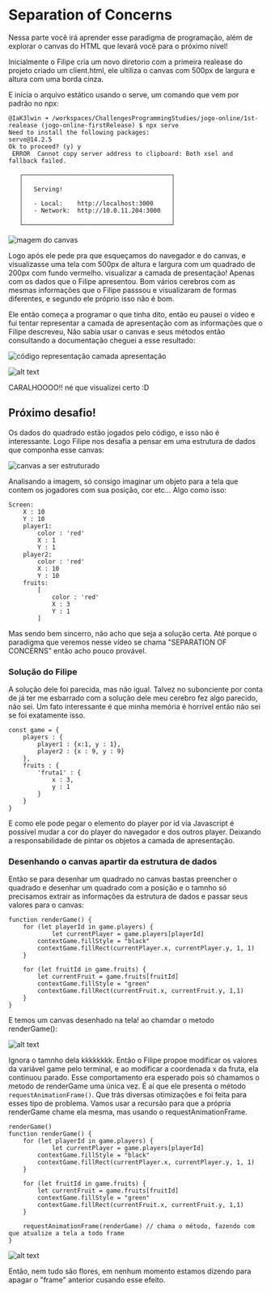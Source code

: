 # Separation of Concerns

  Nessa parte você irá aprender esse paradigma de programação, além de explorar o canvas do HTML
que levará você para o próximo nível!

Inicialmente o Filipe cria um novo diretorio com a primeira realease do projeto criado um client.html, ele ultiliza o canvas com 500px de largura e altura com uma borda cinza. 



E inicia o arquivo estático usando o serve, um comando que vem por padrão no npx:

```
@IaK3lwin ➜ /workspaces/ChallengesProgrammingStudies/jogo-online/1st-realease (jogo-online-firstRelease) $ npx serve
Need to install the following packages:
serve@14.2.5
Ok to proceed? (y) y
 ERROR  Cannot copy server address to clipboard: Both xsel and fallback failed.

   ┌─────────────────────────────────────────┐
   │                                         │
   │   Serving!                              │
   │                                         │
   │   - Local:    http://localhost:3000     │
   │   - Network:  http://10.0.11.204:3000   │
   │                                         │
   └─────────────────────────────────────────┘
 ```

 ![magem do canvas](image.png)


  Logo após ele pede pra que esqueçamos do navegador e do canvas, e visualizasse uma tela com
500px de altura e largura com um quadrado de 200px com fundo vermelho. visualizar a camada de presentação! Apenas com os dados que o Filipe apresentou. Bom vários cerebros com as mesmas informações que o Filipe passsou e visualizaram de formas diferentes, e segundo ele próprio isso não é bom.

  Ele então começa a programar o que tinha dito, então eu pausei o vídeo e fui tentar 
representar a camada de apresentação com as informações que o Filipe descreveu, Não sabia
usar o canvas e seus métodos então consultando a documentação cheguei a esse resultado:

![código representação camada apresentação](image-1.png)

![alt text](image-2.png)

CARALHOOOO!! né que visualizei certo :D

## Próximo desafio!

  Os dados do quadrado estão jogados pelo código, e isso não é interessante. Logo Filipe
nos desafia a pensar em uma estrutura de dados que componha esse canvas:

![canvas a ser estruturado](image-3.png)

  Analisando a imagem, só consigo imaginar um objeto para a tela
que contem os jogadores com sua posição, cor etc... Algo como isso:

```
Screen:
    X : 10
    Y : 10
    player1:
        color : 'red'
        X : 1
        Y : 1
    player2:
        color : 'red'
        X : 10
        Y : 10
    fruits:
        [
            color : 'red'
            X : 3
            Y : 1
        ]

```

  Mas sendo bem sincerro, não acho que seja a solução certa. Até porque 
o paradigma que veremos nesse vídeo se chama "SEPARATION OF CONCERNS"
então acho pouco provável.

### Solução do Filipe
  A solução dele foi parecida, mas não igual. Talvez no subonciente por conta de já
ter me esbarrado com a solução dele meu cerebro fez algo parecido, não sei. Um fato 
interessante é que minha memória é horrível então não sei se foi exatamente isso.

```
const game = {
    players : {
        player1 : {x:1, y : 1},
        player2 : {x : 9, y : 9}
    },
    fruits : {
        'fruta1' : {
            x : 3,
            y : 1
        }
    }
}

```

  E como ele pode pegar o elemento do player por id via Javascript é possível mudar
a cor do player do navegador e dos outros player. Deixando a responsabilidade de
pintar os objetos a camada de apresentação.

### Desenhando o canvas apartir da estrutura de dados

  Então se para desenhar um quadrado no canvas bastas preencher o quadrado e
desenhar um quadrado com a posição e o tamnho só precisamos extrair as informações 
da estrutura de dados e passar seus valores para o canvas:

```
function renderGame() {
    for (let playerId in game.players) {
            let currentPlayer = game.players[playerId]
        contextGame.fillStyle = "black"
        contextGame.fillRect(currentPlayer.x, currentPlayer.y, 1, 1)
    }

    for (let fruitId in game.fruits) {
        let currentFruit = game.fruits[fruitId]
        contextGame.fillStyle = "green"
        contextGame.fillRect(currentFruit.x, currentFruit.y, 1,1)
    }
}
```
  E temos um canvas desenhado na tela! ao chamdar o metodo renderGame():

![alt text](image-4.png)

Ignora o tamnho dela kkkkkkkk. Então o Filipe propoe modificar os valores
da variável game pelo terminal, e ao modificar a coordenada x da fruta, ela
continuou parado. Esse comportamento era esperado pois só chamamos o metodo
de renderGame uma única vez. É aí que ele presenta o método `requestAnimationFrame()`.
Que trás diversas otimizações e foi feita para esses tipo de problema. Vamos usar
a recursão para que a própria renderGame chame ela mesma, mas usando o requestAnimationFrame.

```
renderGame()
function renderGame() {
    for (let playerId in game.players) {
            let currentPlayer = game.players[playerId]
        contextGame.fillStyle = "black"
        contextGame.fillRect(currentPlayer.x, currentPlayer.y, 1, 1)
    }

    for (let fruitId in game.fruits) {
        let currentFruit = game.fruits[fruitId]
        contextGame.fillStyle = "green"
        contextGame.fillRect(currentFruit.x, currentFruit.y, 1,1)
    }

    requestAnimationFrame(renderGame) // chama o método, fazendo com que atualize a tela a todo frame
}
```

![alt text](image-5.png)

 Então, nem tudo são flores, em nenhum momento estamos dizendo para apagar o "frame" anterior
 cusando esse efeito.